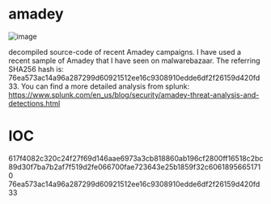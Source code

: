 # amadey

![image](https://github.com/sartimo/amadey/assets/71646577/978c3c6d-aa42-4b9b-a664-8d6dbff5c5ac)

decompiled source-code of recent Amadey campaigns. I have used a recent sample of Amadey that I have seen on malwarebazaar. The referring SHA256 hash is: 76ea573ac14a96a287299d60921512ee16c9308910edde6df2f26159d420fd33. You can find a more detailed analysis from splunk: https://www.splunk.com/en_us/blog/security/amadey-threat-analysis-and-detections.html

# IOC
617f4082c320c24f27f69d146aae6973a3cb818860ab196cf2800ff16518c2bc	
89d30f7ba7b2af7f519d2fe066700fae723643e25b1859f32c60618956651710
76ea573ac14a96a287299d60921512ee16c9308910edde6df2f26159d420fd33
